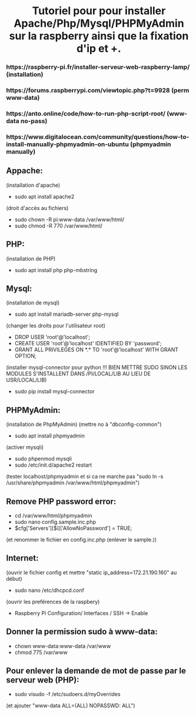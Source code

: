<h1 align="center">Tutoriel pour pour installer Apache/Php/Mysql/PHPMyAdmin sur la raspberry ainsi que la fixation d'ip et +.</h1>

<h3>https://raspberry-pi.fr/installer-serveur-web-raspberry-lamp/ <span>(installation)</span></h3>
<h3>https://forums.raspberrypi.com/viewtopic.php?t=9928 <span>(perm www-data)</span></h3>
<h3>https://anto.online/code/how-to-run-php-script-root/ <span>(www-data no-pass)</span></h3>
<h3>https://www.digitalocean.com/community/questions/how-to-install-manually-phpmyadmin-on-ubuntu <span>(phpmyadmin manually)</span></h3>



<h2>Appache:</h2>
(installation d'apache)
<ul>
	<li>sudo apt install apache2</li>
</ul>

(droit d'accès au fichiers)
<ul>
	<li>sudo chown -R pi:www-data /var/www/html/</li>
	<li>sudo chmod -R 770 /var/www/html/</li>
</ul>


<h2>PHP:</h2>
(installation de PHP)
<ul>
	<li>sudo apt install php php-mbstring</li>
</ul>
  
<h2>Mysql:</h2>
(installation de mysql)
<ul>
	<li>sudo apt install mariadb-server php-mysql</li>
</ul>
(changer les droits pour l'utilisateur root)
<ul>
	<li>DROP USER 'root'@'localhost';</li>
	<li>CREATE USER 'root'@'localhost' IDENTIFIED BY 'password';</li>
	<li>GRANT ALL PRIVILEGES ON *.* TO 'root'@'localhost' WITH GRANT OPTION;</li>
</ul>
(installer mysql-connector pour python !!! BIEN METTRE SUDO SINON LES MODULES S'INSTALLENT DANS /PI/LOCAL/LIB AU LIEU DE USR/LOCAL/LIB)
<ul>
	<li>sudo pip install mysql-connector</li>
</ul>

<h2>PHPMyAdmin:</h2>
(installation de PhpMyAdmin)
(mettre no à "dbconfig-common")
<ul>
	<li>sudo apt install phpmyadmin</li>
</ul>

(activer mysqli)
<ul>
	<li>sudo phpenmod mysqli</li>
	<li>sudo /etc/init.d/apache2 restart</li>
</ul>
(tester localhost/phpmyadmin et si ca ne marche pas "sudo ln -s /usr/share/phpmyadmin /var/www/html/phpmyadmin")

<h2>Remove PHP password error:</h2>
<ul>
	<li>cd /var/www/html/phpmyadmin</li>
	<li>sudo nano config.sample.inc.php</li>
	<li>$cfg['Servers'][$i]['AllowNoPassword'] = TRUE;</li>
</ul>
(et renommer le fichier en config.inc.php (enlever le sample.))


<h2>Internet:</h2>
(ouvrir le fichier config et mettre "<bold>static ip_address=172.21.190.160</bold>" au début)
<ul>
	<li>sudo nano /etc/dhcpcd.conf</li>
</ul>
(ouvrir les preférences de la raspbery)
<ul>
	<li>Raspberry Pi Configuration/ Interfaces / SSH -> Enable</li>
	</ul>
 
<h2>Donner la permission sudo à www-data:</h2>
<ul>
	<li>chown www-data:www-data /var/www</li>
	<li>chmod 775 /var/www</li>
</ul>
 
<h2>Pour enlever la demande de mot de passe par le serveur web (PHP):</h2>
<ul>
	<li>sudo visudo -f /etc/sudoers.d/myOverrides</li>
</ul>
(et ajouter "www-data ALL=(ALL) NOPASSWD: ALL")
